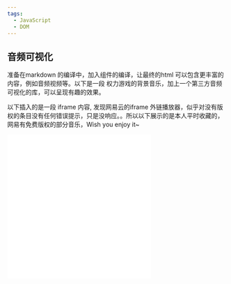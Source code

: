 ```yaml
---
tags: 
  - JavaScript
  - DOM
---
```


## 音频可视化

准备在markdown 的编译中，加入组件的编译，让最终的html 可以包含更丰富的内容，例如音频视频等。以下是一段 权力游戏的背景音乐，加上一个第三方音频可视化的库，可以呈现有趣的效果。

<!-- <my-player source="https://music.163.com/song/media/outer/url?id=5219185" /> -->

<my-player :source="[{url:'/yzr.mp3',name:'忆中人'},{url:'/got.mp3',name:'Game of Throne'}]" />

以下插入的是一段 iframe 内容, 发现网易云的iframe 外链播放器，似乎对没有版权的条目没有任何错误提示，只是没响应。。所以以下展示的是本人平时收藏的，网易有免费版权的部分音乐，Wish you enjoy it~

<iframe frameborder="no" border="0" marginwidth="0" marginheight="0" width=330 height=330 src="//music.163.com/outchain/player?type=0&id=2967353555&auto=0&height=300"></iframe>
